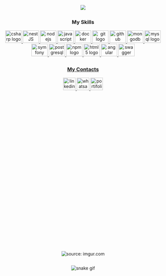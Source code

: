 <br></br>

<p align="center">
  <a href="https://github.com/cleiton-bp"><img src="https://readme-typing-svg.herokuapp.com/?lines=FullﾠStackﾠDeveloper&font=Fira%0Code&center=true&width=440&height=45&color=darkblue=true&size=35"></a>
</p>

##

<div align="center">
<h3> My Skills</h3>

<div align="center">
  <a href="https://docs.microsoft.com/en-us/dotnet/csharp/" target="_blank"><img src="https://cdn.jsdelivr.net/gh/devicons/devicon/icons/csharp/csharp-original.svg" height="40" width="52" alt="csharp logo"  />
  <a href="https://nestjs.com/" target="_blank"><img src="https://www.vectorlogo.zone/logos/nestjs/nestjs-icon.svg" height="40" width="52" alt="nestJS logo"  />
   <a href="https://nodejs.org/en/" target="_blank"><img src="https://cdn.jsdelivr.net/gh/devicons/devicon/icons/nodejs/nodejs-original.svg" height="40" width="52" alt="nodejs logo"  />
  <a href="https://www.javascript.com/" target="_blank"><img src="https://cdn.jsdelivr.net/gh/devicons/devicon/icons/javascript/javascript-original.svg" height="40" width="52" alt="javascript logo"  />
  <a href="https://www.docker.com/" target="_blank"><img src="https://cdn.jsdelivr.net/gh/devicons/devicon/icons/docker/docker-original.svg" height="40" width="52" alt="docker logo"  />
  <a href="https://git-scm.com/" target="_blank"><img src="https://cdn.jsdelivr.net/gh/devicons/devicon/icons/git/git-original.svg" height="40" width="52" alt="git logo"  />
  <a href="https://github.com/" target="_blank"><img src="https://cdn.jsdelivr.net/gh/devicons/devicon/icons/github/github-original.svg" height="40" width="52" alt="github logo"  />
  <a href="https://www.mongodb.com/" target="_blank"><img src="https://cdn.jsdelivr.net/gh/devicons/devicon/icons/mongodb/mongodb-original.svg" height="40" width="52" alt="mongodb logo"  />
  <a href="https://www.mysql.com/" target="_blank"><img src="https://cdn.jsdelivr.net/gh/devicons/devicon/icons/mysql/mysql-original.svg" height="40" width="52" alt="mysql logo"  />
  <a href="https://symfony.com" target="_blank"><img src="https://cdn.jsdelivr.net/gh/devicons/devicon/icons/symfony/symfony-original.svg" height="40" width="52" alt="symfony logo"  />
  <a href="https://www.postgresql.org/" target="_blank"><img src="https://cdn.jsdelivr.net/gh/devicons/devicon/icons/postgresql/postgresql-original.svg" height="40" width="52" alt="postgresql logo"  />
  <a href="https://www.npmjs.com/" target="_blank"><img src="https://cdn.jsdelivr.net/gh/devicons/devicon/icons/npm/npm-original-wordmark.svg" height="40" width="52" alt="npm logo"  />
  <a href="https://html.com/" target="_blank"><img src="https://cdn.jsdelivr.net/gh/devicons/devicon/icons/html5/html5-original.svg" height="40" width="52" alt="html5 logo"  />
  <a href="https://angular.dev/" target="_blank"><img src="https://www.vectorlogo.zone/logos/angular/angular-icon.svg" height="40" width="52" alt="angular logo"  />
  <a href="https://swagger.io/" target="_blank"><img src="https://raw.githubusercontent.com/gilbarbara/logos/52addcaa18dfecb4df77f3ee0753dca6b98187ad/logos/swagger.svg" height="40" width="52" alt="swagger logo"  />
</div>

##

<div align="center">
<h3> My Contacts </h3>

<div align="center">
  <a href="https://www.linkedin.com/in/cleiton-pereira-249044240/" target="_blank">
    <img src="https://img.shields.io/static/v1?message=LinkedIn&logo=linkedin&label=&color=0077B5&logoColor=white&labelColor=&style=for-the-badge" height="40" alt="linkedin logo"  />
  </a>
   <a href="https://main--cleiton-bp.netlify.app/" target="_blank">
    <img src="https://img.shields.io/static/v1?message=Whatsapp&logo=whatsapp&label=&color=25D366&logoColor=white&labelColor=&style=for-the-badge" height="40" alt="whatsapp logo"  />
  </a>
   <a href="https://main--cleiton-bp.netlify.app/" target="_blank">
    <img src="https://img.shields.io/static/v1?message=portfolio&logo=telegram&label=&color=006666&logoColor=white&labelColor=&style=for-the-badge" height="40" alt="portifolio logo"  />
  </a>
</div>

##

<div align="center">
   <img height="500em" <a href="https://imgur.com/A6uiN0R"><img src="https://i.imgur.com/A6uiN0R.gif" title="source: imgur.com" /></a>
</div>

##
![snake gif](https://github.com/cleiton-bp/cleiton-bp/blob/output/github-contribution-grid-snake.svg)

